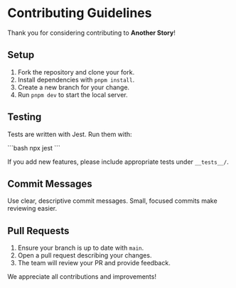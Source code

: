 # Contributing Guidelines

Thank you for considering contributing to **Another Story**!

## Setup

1. Fork the repository and clone your fork.
2. Install dependencies with `pnpm install`.
3. Create a new branch for your change.
4. Run `pnpm dev` to start the local server.

## Testing

Tests are written with Jest. Run them with:

\`\`\`bash
npx jest
\`\`\`

If you add new features, please include appropriate tests under `__tests__/`.

## Commit Messages

Use clear, descriptive commit messages. Small, focused commits make reviewing easier.

## Pull Requests

1. Ensure your branch is up to date with `main`.
2. Open a pull request describing your changes.
3. The team will review your PR and provide feedback.

We appreciate all contributions and improvements!
